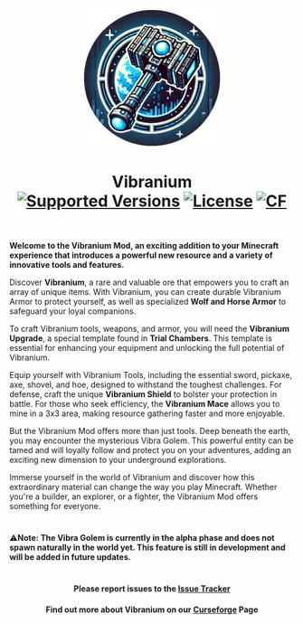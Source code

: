 <p align="center"><img src="./.idea/icon.png" alt="Logo" width="250"></p>
<h1 align="center">Vibranium  <br>
	<a href="https://www.curseforge.com/minecraft/mc-mods/vibranium-neoforge/files"><img src="https://cf.way2muchnoise.eu/versions/1100508(c70039).svg" alt="Supported Versions"></a>
	<a href="https://github.com/BigBull-H3RO/Vibranium/blob/main/LICENSE"><img src="https://img.shields.io/github/license/BigBull-H3RO/Vibranium?style=flat&color=900c3f" alt="License"></a>
	<a href="https://www.curseforge.com/minecraft/mc-mods/vibranium-neoforge"><img src="http://cf.way2muchnoise.eu/1100508.svg" alt="CF"></a>
    <br><br>
</h1>

**Welcome to the Vibranium Mod, an exciting addition to your Minecraft experience that introduces a powerful new resource and a variety of innovative tools and features.**

Discover **Vibranium**, a rare and valuable ore that empowers you to craft an array of unique items. With Vibranium, you can create durable Vibranium Armor to protect yourself, as well as specialized **Wolf and Horse Armor** to safeguard your loyal companions.

To craft Vibranium tools, weapons, and armor, you will need the **Vibranium Upgrade**, a special template found in **Trial Chambers**. This template is essential for enhancing your equipment and unlocking the full potential of Vibranium.

Equip yourself with Vibranium Tools, including the essential sword, pickaxe, axe, shovel, and hoe, designed to withstand the toughest challenges. For defense, craft the unique **Vibranium Shield** to bolster your protection in battle. For those who seek efficiency, the **Vibranium Mace** allows you to mine in a 3x3 area, making resource gathering faster and more enjoyable.

But the Vibranium Mod offers more than just tools. Deep beneath the earth, you may encounter the mysterious Vibra Golem. This powerful entity can be tamed and will loyally follow and protect you on your adventures, adding an exciting new dimension to your underground explorations.

Immerse yourself in the world of Vibranium and discover how this extraordinary material can change the way you play Minecraft. Whether you're a builder, an explorer, or a fighter, the Vibranium Mod offers something for everyone.

<h1></h1>

⚠️**Note: The Vibra Golem is currently in the alpha phase and does not spawn naturally in the world yet. This feature is still in development and will be added in future updates.**

<h1></h1>
<h4 align="center">Please report issues to the <a href="https://github.com/BigBull-H3RO/Vibranium/issues">Issue Tracker</a></h4>
<h4 align="center">Find out more about Vibranium on our <a href="https://www.curseforge.com/minecraft/mc-mods/create">Curseforge</a> Page</h4>
